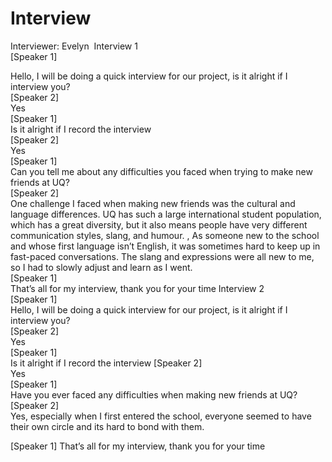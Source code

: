 # Interview
Interviewer: Evelyn ​
​Interview 1   
[Speaker 1]          

Hello, I will be doing a quick interview for our project, is it alright if I interview you?              
[Speaker 2]      
Yes      
[Speaker 1]          
Is it alright if I record the interview      
[Speaker 2]      
Yes      
[Speaker 1]     
 Can you tell me about any difficulties you faced when trying to make new friends at UQ?         
 [Speaker 2]        
  One challenge I faced when making new friends was the cultural and language differences. UQ has such a large international student population, which has a great diversity, but it also means people have very different communication styles, slang, and humour. , As someone new to the school and whose first language isn’t English, it was sometimes hard to keep up in fast-paced conversations. The slang and expressions were all new to me, so I had to slowly adjust and learn as I went.               
  [Speaker 1]              
   That’s all for my interview, thank you for your time ​​Interview 2   
[Speaker 1]          
Hello, I will be doing a quick interview for our project, is it alright if I interview you?         
[Speaker 2]     
Yes     
[Speaker 1]     
Is it alright if I record the interview 
[Speaker 2]     
 Yes        
 [Speaker 1]        
 Have you ever faced any difficulties when making new friends at UQ? 
 [Speaker 2]        
  Yes, especially when I first entered the school, everyone seemed to have their own circle and its hard to bond with them.         

[Speaker 1] That’s all for my interview, thank you for your time
